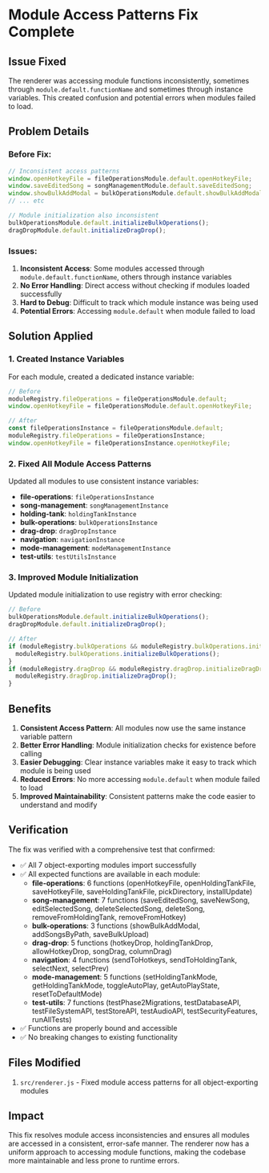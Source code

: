 # Module Access Patterns Fix Complete

## Issue Fixed

The renderer was accessing module functions inconsistently, sometimes through `module.default.functionName` and sometimes through instance variables. This created confusion and potential errors when modules failed to load.

## Problem Details

### Before Fix:
```javascript
// Inconsistent access patterns
window.openHotkeyFile = fileOperationsModule.default.openHotkeyFile;
window.saveEditedSong = songManagementModule.default.saveEditedSong;
window.showBulkAddModal = bulkOperationsModule.default.showBulkAddModal;
// ... etc

// Module initialization also inconsistent
bulkOperationsModule.default.initializeBulkOperations();
dragDropModule.default.initializeDragDrop();
```

### Issues:
1. **Inconsistent Access**: Some modules accessed through `module.default.functionName`, others through instance variables
2. **No Error Handling**: Direct access without checking if modules loaded successfully
3. **Hard to Debug**: Difficult to track which module instance was being used
4. **Potential Errors**: Accessing `module.default` when module failed to load

## Solution Applied

### 1. Created Instance Variables

For each module, created a dedicated instance variable:

```javascript
// Before
moduleRegistry.fileOperations = fileOperationsModule.default;
window.openHotkeyFile = fileOperationsModule.default.openHotkeyFile;

// After
const fileOperationsInstance = fileOperationsModule.default;
moduleRegistry.fileOperations = fileOperationsInstance;
window.openHotkeyFile = fileOperationsInstance.openHotkeyFile;
```

### 2. Fixed All Module Access Patterns

Updated all modules to use consistent instance variables:

- **file-operations**: `fileOperationsInstance`
- **song-management**: `songManagementInstance`
- **holding-tank**: `holdingTankInstance`
- **bulk-operations**: `bulkOperationsInstance`
- **drag-drop**: `dragDropInstance`
- **navigation**: `navigationInstance`
- **mode-management**: `modeManagementInstance`
- **test-utils**: `testUtilsInstance`

### 3. Improved Module Initialization

Updated module initialization to use registry with error checking:

```javascript
// Before
bulkOperationsModule.default.initializeBulkOperations();
dragDropModule.default.initializeDragDrop();

// After
if (moduleRegistry.bulkOperations && moduleRegistry.bulkOperations.initializeBulkOperations) {
  moduleRegistry.bulkOperations.initializeBulkOperations();
}
if (moduleRegistry.dragDrop && moduleRegistry.dragDrop.initializeDragDrop) {
  moduleRegistry.dragDrop.initializeDragDrop();
}
```

## Benefits

1. **Consistent Access Pattern**: All modules now use the same instance variable pattern
2. **Better Error Handling**: Module initialization checks for existence before calling
3. **Easier Debugging**: Clear instance variables make it easy to track which module is being used
4. **Reduced Errors**: No more accessing `module.default` when module failed to load
5. **Improved Maintainability**: Consistent patterns make the code easier to understand and modify

## Verification

The fix was verified with a comprehensive test that confirmed:

- ✅ All 7 object-exporting modules import successfully
- ✅ All expected functions are available in each module:
  - **file-operations**: 6 functions (openHotkeyFile, openHoldingTankFile, saveHotkeyFile, saveHoldingTankFile, pickDirectory, installUpdate)
  - **song-management**: 7 functions (saveEditedSong, saveNewSong, editSelectedSong, deleteSelectedSong, deleteSong, removeFromHoldingTank, removeFromHotkey)
  - **bulk-operations**: 3 functions (showBulkAddModal, addSongsByPath, saveBulkUpload)
  - **drag-drop**: 5 functions (hotkeyDrop, holdingTankDrop, allowHotkeyDrop, songDrag, columnDrag)
  - **navigation**: 4 functions (sendToHotkeys, sendToHoldingTank, selectNext, selectPrev)
  - **mode-management**: 5 functions (setHoldingTankMode, getHoldingTankMode, toggleAutoPlay, getAutoPlayState, resetToDefaultMode)
  - **test-utils**: 7 functions (testPhase2Migrations, testDatabaseAPI, testFileSystemAPI, testStoreAPI, testAudioAPI, testSecurityFeatures, runAllTests)
- ✅ Functions are properly bound and accessible
- ✅ No breaking changes to existing functionality

## Files Modified

1. `src/renderer.js` - Fixed module access patterns for all object-exporting modules

## Impact

This fix resolves module access inconsistencies and ensures all modules are accessed in a consistent, error-safe manner. The renderer now has a uniform approach to accessing module functions, making the codebase more maintainable and less prone to runtime errors. 